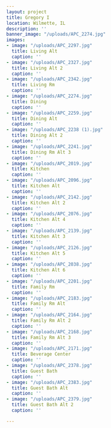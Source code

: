 ```yaml
---
layout: project
title: Gregory I
location: Wilmette, IL
description: ''
banner_image: "/uploads/APC_2274.jpg"
images:
- image: "/uploads/APC_2297.jpg"
  title: Living Alt
  caption: ''
- image: "/uploads/APC_2327.jpg"
  title: Living Alt 2
  caption: ''
- image: "/uploads/APC_2342.jpg"
  title: Living Rm
  caption: ''
- image: "/uploads/APC_2274.jpg"
  title: Dining
  caption: ''
- image: "/uploads/APC_2259.jpg"
  title: Dining Alt
  caption: ''
- image: "/uploads/APC_2238 (1).jpg"
  title: Dining Alt 2
  caption: ''
- image: "/uploads/APC_2241.jpg"
  title: Dining Rm Alt 3
  caption: ''
- image: "/uploads/APC_2019.jpg"
  title: Kitchen
  caption: ''
- image: "/uploads/APC_2096.jpg"
  title: Kitchen Alt
  caption: ''
- image: "/uploads/APC_2142.jpg"
  title: Kitchen Alt 2
  caption: ''
- image: "/uploads/APC_2076.jpg"
  title: Kitchen Alt 4
  caption: ''
- image: "/uploads/APC_2139.jpg"
  title: Kitchen Alt 3
  caption: ''
- image: "/uploads/APC_2126.jpg"
  title: Kitchen Alt 5
  caption: ''
- image: "/uploads/APC_2038.jpg"
  title: Kitchen Alt 6
  caption: ''
- image: "/uploads/APC_2201.jpg"
  title: Family Rm
  caption: ''
- image: "/uploads/APC_2183.jpg"
  title: Family Rm Alt
  caption: ''
- image: "/uploads/APC_2164.jpg"
  title: Family Rm Alt 2
  caption: ''
- image: "/uploads/APC_2168.jpg"
  title: Family Rm Alt 3
  caption: ''
- image: "/uploads/APC_2171.jpg"
  title: Beverage Center
  caption: ''
- image: "/uploads/APC_2378.jpg"
  title: Guest Bath
  caption: ''
- image: "/uploads/APC_2383.jpg"
  title: Guest Bath Alt
  caption: ''
- image: "/uploads/APC_2379.jpg"
  title: Guest Bath Alt 2
  caption: ''

---
```

